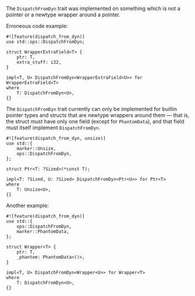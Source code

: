 The `DispatchFromDyn` trait was implemented on something which is not a pointer
or a newtype wrapper around a pointer.

Erroneous code example:

```compile_fail,E0378
#![feature(dispatch_from_dyn)]
use std::ops::DispatchFromDyn;

struct WrapperExtraField<T> {
    ptr: T,
    extra_stuff: i32,
}

impl<T, U> DispatchFromDyn<WrapperExtraField<U>> for WrapperExtraField<T>
where
    T: DispatchFromDyn<U>,
{}
```

The `DispatchFromDyn` trait currently can only be implemented for
builtin pointer types and structs that are newtype wrappers around them
— that is, the struct must have only one field (except for `PhantomData`),
and that field must itself implement `DispatchFromDyn`.

```
#![feature(dispatch_from_dyn, unsize)]
use std::{
    marker::Unsize,
    ops::DispatchFromDyn,
};

struct Ptr<T: ?Sized>(*const T);

impl<T: ?Sized, U: ?Sized> DispatchFromDyn<Ptr<U>> for Ptr<T>
where
    T: Unsize<U>,
{}
```

Another example:

```
#![feature(dispatch_from_dyn)]
use std::{
    ops::DispatchFromDyn,
    marker::PhantomData,
};

struct Wrapper<T> {
    ptr: T,
    _phantom: PhantomData<()>,
}

impl<T, U> DispatchFromDyn<Wrapper<U>> for Wrapper<T>
where
    T: DispatchFromDyn<U>,
{}
```
